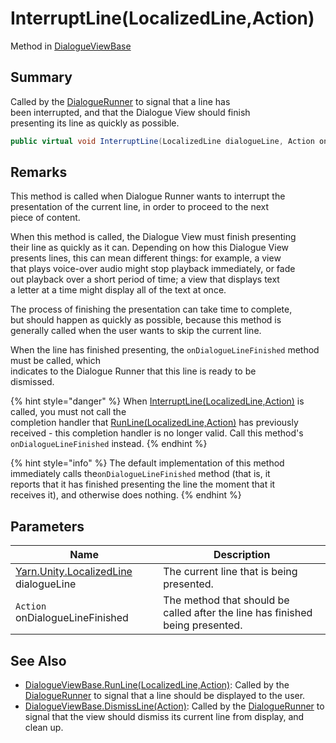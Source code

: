 # InterruptLine(LocalizedLine,Action)

Method in [DialogueViewBase](yarn.unity.legacy.dialogueviewbase.md)

## Summary

Called by the [DialogueRunner](yarn.unity.dialoguerunner.md) to signal that a line has\
been interrupted, and that the Dialogue View should finish\
presenting its line as quickly as possible.

```csharp
public virtual void InterruptLine(LocalizedLine dialogueLine, Action onDialogueLineFinished)
```

## Remarks

This method is called when Dialogue Runner wants to interrupt the\
presentation of the current line, in order to proceed to the next\
piece of content.

When this method is called, the Dialogue View must finish presenting\
their line as quickly as it can. Depending on how this Dialogue View\
presents lines, this can mean different things: for example, a view\
that plays voice-over audio might stop playback immediately, or fade\
out playback over a short period of time; a view that displays text\
a letter at a time might display all of the text at once.

The process of finishing the presentation can take time to complete,\
but should happen as quickly as possible, because this method is\
generally called when the user wants to skip the current line.

When the line has finished presenting, the `onDialogueLineFinished` method must be called, which\
indicates to the Dialogue Runner that this line is ready to be\
dismissed.

{% hint style="danger" %}
When [InterruptLine(LocalizedLine,Action)](yarn.unity.legacy.dialogueviewbase.interruptline.md) is called, you must not call the\
completion handler that [RunLine(LocalizedLine,Action)](yarn.unity.legacy.dialogueviewbase.runline.md) has previously\
received - this completion handler is no longer valid. Call this method's `onDialogueLineFinished` instead.
{% endhint %}

{% hint style="info" %}
The default implementation of this method immediately calls the`onDialogueLineFinished` method (that is, it\
reports that it has finished presenting the line the moment that it\
receives it), and otherwise does nothing.
{% endhint %}

## Parameters

| Name                                                                 | Description                                                                   |
| -------------------------------------------------------------------- | ----------------------------------------------------------------------------- |
| [Yarn.Unity.LocalizedLine](yarn.unity.localizedline.md) dialogueLine | The current line that is being presented.                                     |
| `Action` onDialogueLineFinished                                      | The method that should be called after the line has finished being presented. |

## See Also

* [DialogueViewBase.RunLine(LocalizedLine,Action)](yarn.unity.legacy.dialogueviewbase.runline.md): Called by the [DialogueRunner](yarn.unity.dialoguerunner.md) to signal that a line should be displayed to the user.
* [DialogueViewBase.DismissLine(Action)](yarn.unity.legacy.dialogueviewbase.dismissline.md): Called by the [DialogueRunner](yarn.unity.dialoguerunner.md) to signal that the view should dismiss its current line from display, and clean up.
